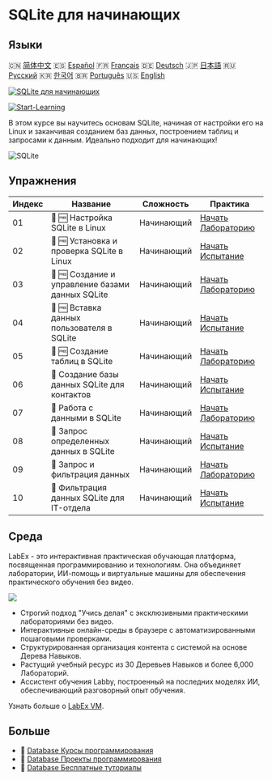 # SQLite для начинающих

## Языки

🇨🇳 [简体中文](README_zh.md) 🇪🇸 [Español](README_es.md) 🇫🇷 [Français](README_fr.md) 🇩🇪 [Deutsch](README_de.md) 🇯🇵 [日本語](README_ja.md) 🇷🇺 [Русский](README_ru.md) 🇰🇷 [한국어](README_ko.md) 🇧🇷 [Português](README_pt.md) 🇺🇸 [English](README.md) 

[![SQLite для начинающих](https://cover-creator.labex.io/sqlite-for-beginners.png?lang=ru)](https://labex.io/ru/courses/sqlite-for-beginners)

[![Start-Learning](https://img.shields.io/badge/Start-Learning-whitesmoke?style=for-the-badge)](https://labex.io/ru/courses/sqlite-for-beginners)

В этом курсе вы научитесь основам SQLite, начиная от настройки его на Linux и заканчивая созданием баз данных, построением таблиц и запросами к данным. Идеально подходит для начинающих!

![SQLite](https://img.shields.io/badge/SQLite-whitesmoke?style=for-the-badge&logo=sqlite)


## Упражнения

|   Индекс | Название                                         | Сложность   | Практика                                                                                                                            |
|----------|--------------------------------------------------|-------------|-------------------------------------------------------------------------------------------------------------------------------------|
|       01 | 📖 🆓 Настройка SQLite в Linux                   | Начинающий  | <a target='_blank' href='https://labex.io/ru/tutorials/sqlite-setting-up-sqlite-in-linux-552335'>Начать Лабораторию</a>             |
|       02 | 🎯 🆓 Установка и проверка SQLite в Linux        | Начинающий  | <a target='_blank' href='https://labex.io/ru/tutorials/sqlite-install-and-verify-sqlite-on-linux-552579'>Начать Испытание</a>       |
|       03 | 📖 🆓 Создание и управление базами данных SQLite | Начинающий  | <a target='_blank' href='https://labex.io/ru/tutorials/sqlite-creating-and-managing-sqlite-databases-552337'>Начать Лабораторию</a> |
|       04 | 🎯 🆓 Вставка данных пользователя в SQLite       | Начинающий  | <a target='_blank' href='https://labex.io/ru/tutorials/insert-user-data-into-sqlite-552580'>Начать Испытание</a>                    |
|       05 | 📖 🆓 Создание таблиц в SQLite                   | Начинающий  | <a target='_blank' href='https://labex.io/ru/tutorials/sqlite-building-tables-in-sqlite-552336'>Начать Лабораторию</a>              |
|       06 | 🎯  Создание базы данных SQLite для контактов    | Начинающий  | <a target='_blank' href='https://labex.io/ru/tutorials/sqlite-build-sqlite-database-for-contacts-552582'>Начать Испытание</a>       |
|       07 | 📖  Работа с данными в SQLite                    | Начинающий  | <a target='_blank' href='https://labex.io/ru/tutorials/sqlite-working-with-data-in-sqlite-552340'>Начать Лабораторию</a>            |
|       08 | 🎯  Запрос определенных данных в SQLite          | Начинающий  | <a target='_blank' href='https://labex.io/ru/tutorials/sqlite-query-specific-data-in-sqlite-552586'>Начать Испытание</a>            |
|       09 | 📖  Запрос и фильтрация данных                   | Начинающий  | <a target='_blank' href='https://labex.io/ru/tutorials/sqlite-querying-and-filtering-data-552338'>Начать Лабораторию</a>            |
|       10 | 🎯  Фильтрация данных SQLite для IT-отдела       | Начинающий  | <a target='_blank' href='https://labex.io/ru/tutorials/sqlite-filter-sqlite-data-for-it-department-552585'>Начать Испытание</a>     |

## Среда

LabEx - это интерактивная практическая обучающая платформа, посвященная программированию и технологиям. Она объединяет лаборатории, ИИ-помощь и виртуальные машины для обеспечения практического обучения без видео.

![](https://tutorial-screenshot.getvm.io/images/vm-1725247253.png)

- Строгий подход "Учись делая" с эксклюзивными практическими лабораториями без видео.
- Интерактивные онлайн-среды в браузере с автоматизированными пошаговыми проверками.
- Структурированная организация контента с системой на основе Дерева Навыков.
- Растущий учебный ресурс из 30 Деревьев Навыков и более 6,000 Лабораторий.
- Ассистент обучения Labby, построенный на последних моделях ИИ, обеспечивающий разговорный опыт обучения.

Узнать больше о [LabEx VM](https://support.labex.io/using-labex/virtual-machine).

## Больше

- 🔗 [Database Курсы программирования](https://github.com/labex-labs/awesome-programming-courses)
- 🔗 [Database Проекты программирования](https://github.com/labex-labs/awesome-programming-projects)
- 🔗 [Database Бесплатные туториалы](https://github.com/labex-labs/database-free-tutorials)

